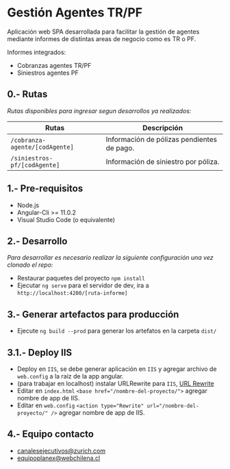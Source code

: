 
# Gestión Agentes TR/PF

Aplicación web SPA desarrollada para facilitar la gestión de agentes mediante informes de distintas areas de negocio como es TR o PF.

Informes integrados:

+ Cobranzas agentes TR/PF
+ Siniestros agentes PF

## 0.- Rutas

_Rutas disponibles para ingresar segun desarrollos ya realizados:_

|                  Rutas                 |                   Descripción                 |
| -------------------------------------- | --------------------------------------------- |
| `/cobranza-agente/[codAgente]`         | Información de pólizas pendientes de pago.    |
| `/siniestros-pf/[codAgente]`           | Información de siniestro por póliza.          |

## 1.- Pre-requisitos

* Node.js
* Angular-Cli >= 11.0.2
* Visual Studio Code (o equivalente)

## 2.- Desarrollo

_Para desarrollar es necesario realizar la siguiente configuración una vez clonado el repo:_

* Restaurar paquetes del proyecto `npm install`
* Ejecutar `ng serve` para el servidor de dev, ira a `http://localhost:4200/[ruta-informe]`

## 3.- Generar artefactos para producción

* Ejecute `ng build --prod` para generar los artefatos en la carpeta `dist/`

## 3.1.- Deploy IIS

* Deploy en `IIS`, se debe generar aplicación en `IIS` y agregar archivo de `web.config` a la raiz de la app angular.
* (para trabajar en localhost) instalar URLRewrite para `IIS`, [URL Rewrite](https://www.iis.net/downloads/microsoft/url-rewrite)
* Editar en `index.html` `<base href="/nombre-del-proyecto/">` agregar nombre de app de IIS.
* Editar en `web.config` `<action type="Rewrite" url="/nombre-del-proyecto/" />` agregar nombre de app de IIS.

## 4.- Equipo contacto

* canalesejecutivos@zurich.com
* equipoplanex@webchilena.cl
